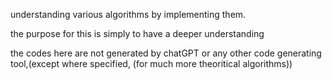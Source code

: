 understanding various algorithms by implementing them.

the purpose for this is simply to have a deeper understanding

the codes here are not generated by chatGPT or any other code generating tool,(except where specified, (for much more theoritical algorithms))
